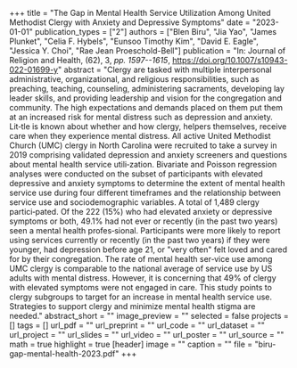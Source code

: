 +++
title = "The Gap in Mental Health Service Utilization Among United Methodist Clergy with Anxiety and Depressive Symptoms"
date = "2023-01-01"
publication_types = ["2"]
authors = ["Blen Biru", "Jia Yao", "James Plunket", "Celia F. Hybels", "Eunsoo Timothy Kim", "David E. Eagle", "Jessica Y. Choi", "Rae Jean Proeschold-Bell"]
publication = "In: Journal of Religion and Health, (62), 3, _pp. 1597--1615_, https://doi.org/10.1007/s10943-022-01699-y"
abstract = "Clergy are tasked with multiple interpersonal administrative, organizational, and religious responsibilities, such as preaching, teaching, counseling, administering sacraments, developing lay leader skills, and providing leadership and vision for the congregation and community. The high expectations and demands placed on them put them at an increased risk for mental distress such as depression and anxiety. Lit‑tle is known about whether and how clergy, helpers themselves, receive care when they experience mental distress. All active United Methodist Church (UMC) clergy in North Carolina were recruited to take a survey in 2019 comprising validated depression and anxiety screeners and questions about mental health service utili‑zation. Bivariate and Poisson regression analyses were conducted on the subset of participants with elevated depressive and anxiety symptoms to determine the extent of mental health service use during four different timeframes and the relationship between service use and sociodemographic variables. A total of 1,489 clergy partici‑pated. Of the 222 (15%) who had elevated anxiety or depressive symptoms or both, 49.1% had not ever or recently (in the past two years) seen a mental health profes‑sional. Participants were more likely to report using services currently or recently (in the past two years) if they were younger, had depression before age 21, or \"very often\" felt loved and cared for by their congregation. The rate of mental health ser‑vice use among UMC clergy is comparable to the national average of service use by US adults with mental distress. However, it is concerning that 49% of clergy with elevated symptoms were not engaged in care. This study points to clergy subgroups to target for an increase in mental health service use. Strategies to support clergy and minimize mental health stigma are needed."
abstract_short = ""
image_preview = ""
selected = false
projects = []
tags = []
url_pdf = ""
url_preprint = ""
url_code = ""
url_dataset = ""
url_project = ""
url_slides = ""
url_video = ""
url_poster = ""
url_source = ""
math = true
highlight = true
[header]
image = ""
caption = ""
file = "biru-gap-mental-health-2023.pdf"
+++
